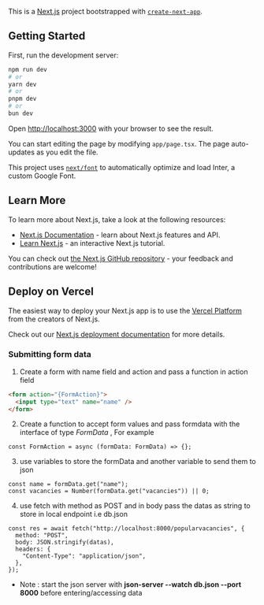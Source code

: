 This is a [Next.js](https://nextjs.org/) project bootstrapped with [`create-next-app`](https://github.com/vercel/next.js/tree/canary/packages/create-next-app).

## Getting Started

First, run the development server:

```bash
npm run dev
# or
yarn dev
# or
pnpm dev
# or
bun dev
```

Open [http://localhost:3000](http://localhost:3000) with your browser to see the result.

You can start editing the page by modifying `app/page.tsx`. The page auto-updates as you edit the file.

This project uses [`next/font`](https://nextjs.org/docs/basic-features/font-optimization) to automatically optimize and load Inter, a custom Google Font.

## Learn More

To learn more about Next.js, take a look at the following resources:

- [Next.js Documentation](https://nextjs.org/docs) - learn about Next.js features and API.
- [Learn Next.js](https://nextjs.org/learn) - an interactive Next.js tutorial.

You can check out [the Next.js GitHub repository](https://github.com/vercel/next.js/) - your feedback and contributions are welcome!

## Deploy on Vercel

The easiest way to deploy your Next.js app is to use the [Vercel Platform](https://vercel.com/new?utm_medium=default-template&filter=next.js&utm_source=create-next-app&utm_campaign=create-next-app-readme) from the creators of Next.js.

Check out our [Next.js deployment documentation](https://nextjs.org/docs/deployment) for more details.

### Submitting form data

1. Create a form with name field and action and pass a function in action field

```html
<form action="{FormAction}">
  <input type="text" name="name" />
</form>
```

2. Create a function to accept form values and pass formdata with the interface of type _FormData_ , For example

```tsx
const FormAction = async (formData: FormData) => {};
```

3. use variables to store the formData and another variable to send them to json

```tsx
const name = formData.get("name");
const vacancies = Number(formData.get("vacancies")) || 0;
```

4. use fetch with method as POST and in body pass the datas as string to store in local endpoint i.e db.json

```tsx
const res = await fetch("http://localhost:8000/popularvacancies", {
  method: "POST",
  body: JSON.stringify(datas),
  headers: {
    "Content-Type": "application/json",
  },
});
```

- Note : start the json server with **json-server --watch db.json --port 8000** before entering/accessing data
